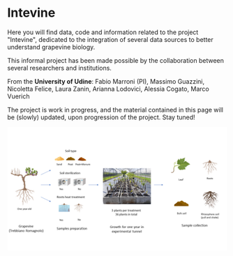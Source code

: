 # Intevine
Here you will find data, code and information related to the project "Intevine", dedicated to the integration of several data sources to better understand grapevine biology.

This informal project has been made possible by the collaboration between several researchers and institutions.

From the **University of Udine**: Fabio Marroni (PI), Massimo Guazzini, Nicoletta Felice, Laura Zanin, Arianna Lodovici, Alessia Cogato, Marco Vuerich

The project is work in progress, and the material contained in this page will be (slowly) updated, upon progression of the project. Stay tuned!

![alt text](experimental_setup.png)

